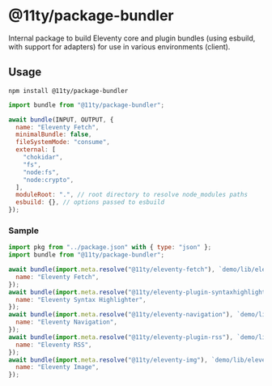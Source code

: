# @11ty/package-bundler

Internal package to build Eleventy core and plugin bundles (using esbuild, with support for adapters) for use in various environments (client).

## Usage

```
npm install @11ty/package-bundler
```

```js
import bundle from "@11ty/package-bundler";

await bundle(INPUT, OUTPUT, {
  name: "Eleventy Fetch",
  minimalBundle: false,
  fileSystemMode: "consume",
  external: [
    "chokidar",
    "fs",
    "node:fs",
    "node:crypto",
  ],
  moduleRoot: ".", // root directory to resolve node_modules paths
  esbuild: {}, // options passed to esbuild
});
```

### Sample

```js
import pkg from "../package.json" with { type: "json" };
import bundle from "@11ty/package-bundler";

await bundle(import.meta.resolve("@11ty/eleventy-fetch"), `demo/lib/eleventy-fetch.js`, {
  name: "Eleventy Fetch",
});
await bundle(import.meta.resolve("@11ty/eleventy-plugin-syntaxhighlight"), `demo/lib/eleventy-plugin-syntaxhighlight.js`, {
  name: "Eleventy Syntax Highlighter",
});
await bundle(import.meta.resolve("@11ty/eleventy-navigation"), `demo/lib/eleventy-navigation.js`, {
  name: "Eleventy Navigation",
});
await bundle(import.meta.resolve("@11ty/eleventy-plugin-rss"), `demo/lib/eleventy-plugin-rss.js`, {
  name: "Eleventy RSS",
});
await bundle(import.meta.resolve("@11ty/eleventy-img"), `demo/lib/eleventy-img.js`, {
  name: "Eleventy Image",
});
```
